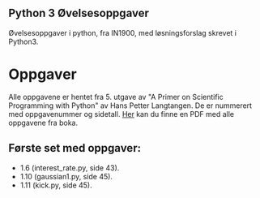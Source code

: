 ## Python 3 Øvelsesoppgaver
Øvelsesoppgaver i python, fra IN1900, med løsningsforslag skrevet i Python3.

# Oppgaver
Alle oppgavene er hentet fra 5. utgave av "A Primer on Scientific Programming with Python" av Hans Petter Langtangen.
De er nummerert med oppgavenummer og sidetall. [Her](docs/OppgavePDFer/in1900_exercises_2017.pdf) kan du finne en PDF med alle oppgavene fra boka.

## Første set med oppgaver:
- 1.6 (interest_rate.py, side 43).
- 1.10 (gaussian1.py, side 45).
- 1.11 (kick.py, side 45).
